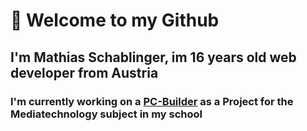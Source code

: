 # 👋 Welcome to my Github
## I'm Mathias Schablinger, im 16 years old web developer from Austria
### I'm currently working on a [PC-Builder](https://github.com/MSchablinger/PC-Builder) as a Project for the Mediatechnology subject in my school
